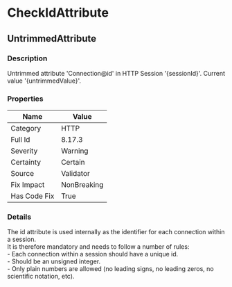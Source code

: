 ﻿---  
uid: Validator_8_17_3  
---

# CheckIdAttribute

## UntrimmedAttribute

### Description

Untrimmed attribute 'Connection@id' in HTTP Session '{sessionId}'. Current value '{untrimmedValue}'.

### Properties

| Name         | Value       |
| ------------ | ----------- |
| Category     | HTTP        |
| Full Id      | 8.17.3      |
| Severity     | Warning     |
| Certainty    | Certain     |
| Source       | Validator   |
| Fix Impact   | NonBreaking |
| Has Code Fix | True        |

### Details

The id attribute is used internally as the identifier for each connection within a session.  
It is therefore mandatory and needs to follow a number of rules:  
\- Each connection within a session should have a unique id.  
\- Should be an unsigned integer.  
\- Only plain numbers are allowed (no leading signs, no leading zeros, no scientific notation, etc).
